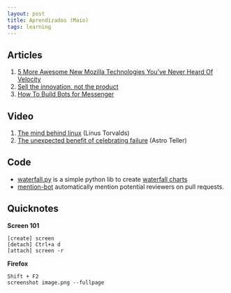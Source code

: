 ```yaml
---
layout: post
title: Aprendizados (Maio)
tags: learning
---
```


## Articles ##
1. [5 More Awesome New Mozilla Technologies You’ve Never Heard Of Velocity](https://davidwalsh.name/mozilla-projects)
2. [Sell the innovation, not the product](https://medium.com/@stewart/we-dont-sell-saddles-here-4c59524d650d#.vk24k69fh)
3. [How To Build Bots for Messenger](https://developers.facebook.com/blog/post/2016/04/12/bots-for-messenger/)

## Video ##

1. [The mind behind linux](https://www.ted.com/talks/linus_torvalds_the_mind_behind_linux) (Linus Torvalds)
2. [The unexpected benefit of celebrating failure](https://www.ted.com/talks/astro_teller_the_unexpected_benefit_of_celebrating_failure) (Astro Teller) 

## Code ##

- [waterfall.py](http://tooblippe.github.io/waterfall/) is a simple python lib to create [waterfall charts](https://en.wikipedia.org/wiki/Waterfall_chart) 
- [mention-bot](https://github.com/facebook/mention-bot) automatically mention potential reviewers on pull requests.

## Quicknotes ##

**Screen 101**

    [create] screen
    [detach] Ctrl+a d
    [attach] screen -r

**Firefox**

    Shift + F2
    screenshot image.png --fullpage  


